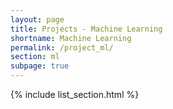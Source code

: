 ```yaml
---
layout: page
title: Projects - Machine Learning
shortname: Machine Learning
permalink: /project_ml/
section: ml
subpage: true
---
```


{% include list_section.html %}
